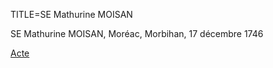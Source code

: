 TITLE=SE Mathurine MOISAN



SE Mathurine MOISAN, Moréac, Morbihan, 17 décembre 1746



<a href="https://adecang.github.io/gen/moreac/media/1746_1217_SE_mathurine_moisan.jpg">Acte</a>

